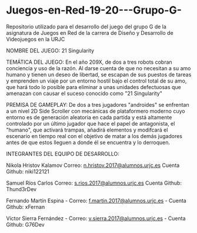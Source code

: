 # Juegos-en-Red-19-20---Grupo-G-
Repositorio utilizado para el desarrollo del juego del grupo G de la asignatura de Juegos en Red de la carrera de Diseño y Desarrollo de Videojuegos en la URJC

NOMBRE DEL JUEGO: 21 Singularity

TEMÁTICA DEL JUEGO:
En el año 209X, de dos a tres robots cobran conciencia y uso de la razón. Al darse cuenta de que no necesitan a su amo humano y tienen un deseo de libertad, se escapan de sus puestos de tareas y emprenden un viaje por un entorno hostil bajo el control total de su amo, que hará todo lo posible para eliminar a unas unidades defectuosas que amenazan con causar el suceso conocido como "21 Singularity"

PREMISA DE GAMEPLAY:
De dos a tres jugadores "androides" se enfrentan a un nivel 2D Side Scroller con mecánicas de plataformero moderno cuyo entorno es de generación aleatoria en cada partida y está altamente controlado por un último jugador que hace el papel de antagonista, el "humano", que activará trampas, añadirá elementos y modifcará el escenario en tiempo real con el objetivo de matar a los demás jugadores antes de que estos lleguen a donde él se encuentra y lo derroquen.

INTEGRANTES DEL EQUIPO DE DESARROLLO:

Nikola Hristov Kalamov
Correo: n.hristov.2017@alumnos.urjc.es
Cuenta Github: niki122121

Samuel Ríos Carlos
Correo: s.rios.2017@alumnos.urjc.es
Cuenta Github: Thund3rDev

Fernando Martín Espina -
Correo: f.martin.2017@alumnos.urjc.es -
Cuenta Github: xFernan

Víctor Sierra Fernández -
Correo: v.sierra.2017@alumnos.urjc.es -
Cuenta Github: G76Dev
